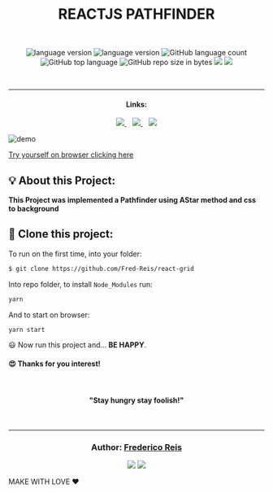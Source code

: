<h1 align="center">REACTJS PATHFINDER</h1>
 <br/>
<p align="center">

  <img alt="language version" src="https://img.shields.io/badge/Node-v_12.13.1-339933?logo=node.js">

  <img alt="language version" src="https://img.shields.io/badge/Yarn-v_1.22.4-2C8EBB?logo=Yarn">

  <img alt="GitHub language count" src="https://img.shields.io/github/languages/count/Fred-Reis/react-grid">

  <img alt="GitHub top language" src="https://img.shields.io/github/languages/top/Fred-Reis/react-grid">

  <img alt="GitHub repo size in bytes" src="https://img.shields.io/github/repo-size/Fred-Reis/react-grid">

  <a href="https://www.codacy.com/manual/Fred-Reis/react-grid?utm_source=github.com&amp;utm_medium=referral&amp;utm_content=Fred-Reis/react-grid&amp;utm_campaign=Badge_Grade">
    <img src="https://api.codacy.com/project/badge/Grade/94bce9c6787b461990d639d11336a93b"/></a>
  
  <a href="https://app.netlify.com/sites/practical-einstein-ea85db/deploys">
    <img src="https://api.netlify.com/api/v1/badges/bc1c2ffc-7ebd-4299-ae0e-609eb1629894/deploy-status"/></a>
</p>

<br/>
<hr/>

<h4 align="center">Links:</h4>

<p align="center">

  <a href="#-about-this-project">
    <img src="https://img.shields.io/badge/About_Project-a5a5a5"/>
  </a>&nbsp;&nbsp;
  <a href="#-clone-this-project">
    <img src="https://img.shields.io/badge/Clone_this_project-a5a5a5"/>
  </a>&nbsp;&nbsp;
  <a href="#author-frederico-reis">
    <img src="https://img.shields.io/badge/Author-a5a5a5"/>
  </a>

</p>

![demo](/assets/readme/demo.gif)

[Try yourself on browser clicking here](https://practical-einstein-ea85db.netlify.app/)

## 💡 About this Project:

**This Project was implemented a Pathfinder using AStar method and css to background**

## 🏁 Clone this project:

To run on the first time,
into your folder:

```bash
$ git clone https://github.com/Fred-Reis/react-grid
```

Into repo folder, to install `Node_Modules` run:

```bash
yarn
```

And to start on browser:

```bash
yarn start
```

😃 Now run this project and...
**BE HAPPY**.

<h4>
  😍 Thanks for you interest!
</h4>

<br/>

<h4 align="center">
  "Stay hungry stay foolish!"
</h4>

<br/>

---

<h3 align="center">
Author: <a alt="Fred-Reis" href="https://github.com/Fred-Reis">Frederico Reis</a>
</h3>

<p align="center">

  <a alt="Frederico Reis" href="https://www.linkedin.com/in/frederico-reis-dev/">
    <img src="https://img.shields.io/badge/LinkedIn-Frederico_Reis-0077B5?logo=linkedin"/></a>
  <a alt="Frederico Reis" href="https://github.com/Fred-Reis ">
  <img src="https://img.shields.io/badge/Fred_Reis-GitHub-000?logo=github"/></a>

</p>

MAKE WITH LOVE ❤️
